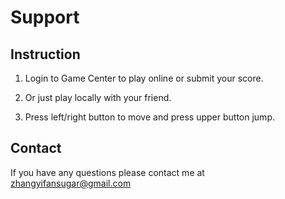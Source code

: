 # Support
## Instruction
1. Login to Game Center to play online or submit your score.

2. Or just play locally with your friend.

3. Press left/right button to move and press upper button jump.
## Contact
If you have any questions please contact me at zhangyifansugar@gmail.com

